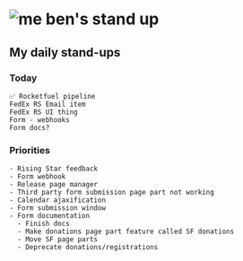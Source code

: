 # ![me](https://avatars2.githubusercontent.com/u/5232044?s=50&v=4) ben's stand up

## My daily stand-ups
 
### Today

    ✅ Rocketfuel pipeline
    FedEx RS Email item
    FedEx RS UI thing
    Form - webhooks
    Form docs?

### Priorities
 
    - Rising Star feedback
    - Form webhook
    - Release page manager
    - Third party form submission page part not working
    - Calendar ajaxification
    - Form submission window
    - Form documentation
      - Finish docs
      - Make donations page part feature called SF donations
      - Move SF page parts
      - Deprecate donations/registrations
      

